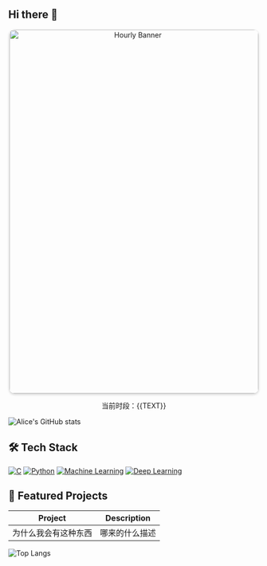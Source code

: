 ## Hi there 👋

<!-- 动态时间图片 -->
<div align="center">
  <img src="https://raw.githubusercontent.com/alice-kroi/alice-kroi/main/assets/images/{{HOUR}}.png" 
       width="500" 
       height="730" 
       alt="Hourly Banner"
       style="border-radius:10px; box-shadow:0 2px 5px rgba(0,0,0,0.2);">
</div>
<p align="center">当前时段：{{TEXT}}</p>

<!-- 动态统计卡片 -->
![Alice's GitHub stats](https://github-readme-stats.vercel.app/api?username=alice-kroi&show_icons=true&theme=radical)

<!-- 技术栈展示 -->
## 🛠 Tech Stack
[![C](https://img.shields.io/badge/-C-00599C?style=flat&logo=c&logoColor=white)](https://en.wikipedia.org/wiki/C_(programming_language))
[![Python](https://img.shields.io/badge/-Python-3776AB?style=flat&logo=python&logoColor=white)](https://www.python.org/)
[![Machine Learning](https://img.shields.io/badge/-ML-FF6F00?style=flat&logo=scikit-learn&logoColor=white)](https://scikit-learn.org/)
[![Deep Learning](https://img.shields.io/badge/-DL-FF6F00?style=flat&logo=tensorflow&logoColor=white)](https://www.tensorflow.org/)

<!-- 项目展示 -->
## 🌟 Featured Projects
| Project | Description | 
|---------|-------------|
| 为什么我会有这种东西 | 哪来的什么描述 |




<!-- 动态排行榜 -->
![Top Langs](https://github-readme-stats.vercel.app/api/top-langs/?username=alice-kroi&layout=compact)